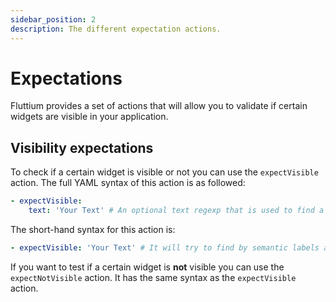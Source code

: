```yaml
---
sidebar_position: 2
description: The different expectation actions.
---
```


# Expectations

Fluttium provides a set of actions that will allow you to validate if certain widgets are
visible in your application.

## Visibility expectations

To check if a certain widget is visible or not you can use the `expectVisible` action. The full
YAML syntax of this action is as followed:

```yaml
- expectVisible:
    text: 'Your Text' # An optional text regexp that is used to find a widget by semantic labels and visible text
```

The short-hand syntax for this action is:

```yaml
- expectVisible: 'Your Text' # It will try to find by semantic labels and visible text
```

If you want to test if a certain widget is **not** visible you can use the `expectNotVisible` action.
It has the same syntax as the `expectVisible` action.
